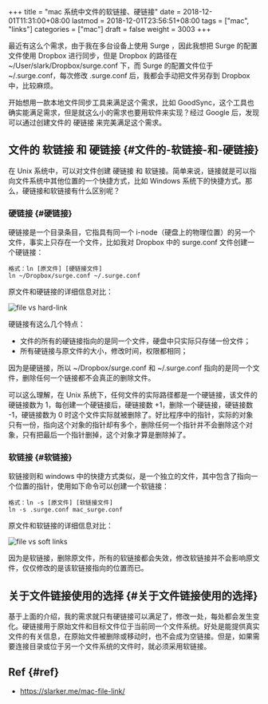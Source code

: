 +++
title = "mac 系统中文件的软链接、硬链接"
date = 2018-12-01T11:31:00+08:00
lastmod = 2018-12-01T23:56:51+08:00
tags = ["mac", "links"]
categories = ["mac"]
draft = false
weight = 3003
+++

最近有这么个需求，由于我在多台设备上使用 Surge ，因此我想把 Surge 的配置文件使用 Dropbox 进行同步，但是 Dropbox 的路径在 ~/User/slark/Dropbox/surge.conf 下，而 Surge 的配置文件位于 ~/.surge.conf，每次修改 .surge.conf 后，我都会手动把文件另存到 Dropbox 中，比较麻烦。

开始想用一款本地文件同步工具来满足这个需求，比如 GoodSync，这个工具也确实能满足需求，但是就这么小的需求也要用软件来实现？经过 Google 后，发现可以通过创建文件的 硬链接 来完美满足这个需求。


## 文件的 软链接 和 硬链接 {#文件的-软链接-和-硬链接}

在 Unix 系统中，可以对文件创建 硬链接 和 软链接。简单来说，链接就是可以指向文件系统中其他位置的一个快捷方式，比如 Windows 系统下的快捷方式。那么，硬链接和软链接有什么区别呢？


### 硬链接 {#硬链接}

硬链接是一个目录条目，它指具有同一个 i-node（硬盘上的物理位置）的另一个文件，事实上只存在一个文件，比如我对 Dropbox 中的 surge.conf 文件创建一个硬链接：

```
格式：ln [原文件] [硬链接文件]
ln ~/Dropbox/surge.conf ~/.surge.conf
```

原文件和硬链接的详细信息对比：

![file vs hard-link](https://res.cloudinary.com/dmtixvmgt/image/upload/v1543678506/2016-05-20-14637569371835%5Funmhhs.png)

硬链接有这么几个特点：

-   文件的所有的硬链接指向的是同一个文件，硬盘中只实际只存储一份文件；
-   所有硬链接与原文件的大小，修改时间，权限都相同；

因为是硬链接，所以 ~/Dropbox/surge.conf 和 ~/.surge.conf 指向的是同一个文件，删除任何一个链接都不会真正的删除文件。

可以这么理解，在 Unix 系统下，任何文件的实际路径都是一个硬链接，该文件的硬链接数为 1，每创建一个硬链接后，硬链接数 +1，删除一个硬链接，硬链接数 -1，硬链接数为 0 时这个文件实际就被删除了。好比程序中的指针，实际的对象只有一份，指向这个对象的指针却有多个，删除任何一个指针并不会删除这个对象，只有把最后一个指针删掉，这个对象才算是删除掉了。


### 软链接 {#软链接}

软链接则和 windows 中的快捷方式类似，是一个独立的文件，其中包含了指向一个位置的指针，使用如下命令可以创建一个软链接：

```
格式：ln -s [原文件] [软链接文件]
ln -s .surge.conf mac_surge.conf
```

原文件和软链接的详细信息对比：

![file vs soft links](https://res.cloudinary.com/dmtixvmgt/image/upload/v1543678969/2016-05-20-14637573776652%5Fuktun5.png)

因为是软链接，删除原文件，所有的软链接都会失效，修改软链接并不会影响原文件，仅仅修改的是该软链接指向的位置而已。


## 关于文件链接使用的选择 {#关于文件链接使用的选择}

基于上面的介绍，我的需求就只有硬链接可以满足了，修改一处，每处都会发生变化。硬链接用于原始文件和目标文件位于当前同一个文件系统。好处是能提供真实文件的有关信息，在原始文件被删除或移动时，也不会成为空链接。但是，如果需要连接目录或位于另一个文件系统的文件时，就必须采用软链接。


## Ref {#ref}

-   <https://slarker.me/mac-file-link/>
